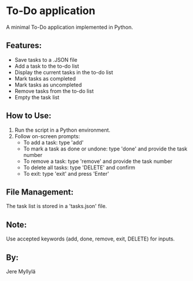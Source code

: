 # To-Do application

A minimal To-Do application implemented in Python.

## Features:

- Save tasks to a .JSON file
- Add a task to the to-do list
- Display the current tasks in the to-do list
- Mark tasks as completed
- Mark tasks as uncompleted
- Remove tasks from the to-do list
- Empty the task list

## How to Use:

1. Run the script in a Python environment.
2. Follow on-screen prompts:
   - To add a task: type 'add'
   - To mark a task as done or undone: type 'done' and provide the task number
   - To remove a task: type 'remove' and provide the task number
   - To delete all tasks: type 'DELETE' and confirm
   - To exit: type 'exit' and press 'Enter'

## File Management:

The task list is stored in a 'tasks.json' file.

## Note:

Use accepted keywords (add, done, remove, exit, DELETE) for inputs.

## By:

Jere Myllylä
